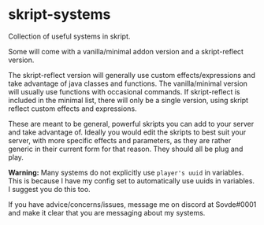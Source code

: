 # skript-systems
Collection of useful systems in skript. 

Some will come with a vanilla/minimal addon version and a skript-reflect version.

The skript-reflect version will generally use custom effects/expressions and take advantage of java classes and functions.
The vanilla/minimal version will usually use functions with occasional commands. If skript-reflect is included in the minimal list, there will only be a single version, using skript reflect custom effects and expressions.

These are meant to be general, powerful skripts you can add to your server and take advantage of. Ideally you would edit the skripts to best suit your server, with more specific effects and parameters, as they are rather generic in their current form for that reason. They should all be plug and play.

**Warning:** Many systems do not explicitly use `player's uuid` in variables. This is because I have my config set to automatically use uuids in variables. I suggest you do this too. 

If you have advice/concerns/issues, message me on discord at Sovde#0001 and make it clear that you are messaging about my systems.
